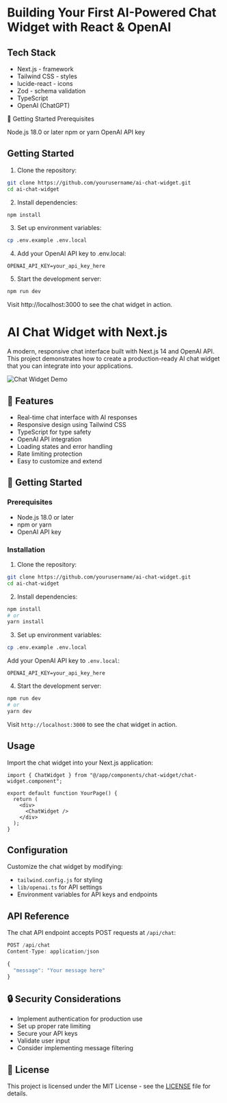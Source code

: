 # Building Your First AI-Powered Chat Widget with React & OpenAI

## Tech Stack

- Next.js - framework
- Tailwind CSS - styles
- lucide-react - icons
- Zod - schema validation
- TypeScript
- OpenAI (ChatGPT)

🚀 Getting Started
Prerequisites

Node.js 18.0 or later
npm or yarn
OpenAI API key

## Getting Started

1. Clone the repository:

```bash
git clone https://github.com/yourusername/ai-chat-widget.git
cd ai-chat-widget
```

2. Install dependencies:

```bash
npm install
```

3. Set up environment variables:

```bash
cp .env.example .env.local
```

4. Add your OpenAI API key to .env.local:

```
OPENAI_API_KEY=your_api_key_here
```

5. Start the development server:

```bash
npm run dev
```

Visit http://localhost:3000 to see the chat widget in action.

# AI Chat Widget with Next.js

A modern, responsive chat interface built with Next.js 14 and OpenAI API. This project demonstrates how to create a production-ready AI chat widget that you can integrate into your applications.

![Chat Widget Demo](/api/placeholder/800/400)

## 🌟 Features

- Real-time chat interface with AI responses
- Responsive design using Tailwind CSS
- TypeScript for type safety
- OpenAI API integration
- Loading states and error handling
- Rate limiting protection
- Easy to customize and extend

## 🚀 Getting Started

### Prerequisites

- Node.js 18.0 or later
- npm or yarn
- OpenAI API key

### Installation

1. Clone the repository:

```bash
git clone https://github.com/yourusername/ai-chat-widget.git
cd ai-chat-widget
```

2. Install dependencies:

```bash
npm install
# or
yarn install
```

3. Set up environment variables:

```bash
cp .env.example .env.local
```

Add your OpenAI API key to `.env.local`:

```
OPENAI_API_KEY=your_api_key_here
```

4. Start the development server:

```bash
npm run dev
# or
yarn dev
```

Visit `http://localhost:3000` to see the chat widget in action.

## Usage

Import the chat widget into your Next.js application:

```tsx
import { ChatWidget } from "@/app/components/chat-widget/chat-widget.component";

export default function YourPage() {
  return (
    <div>
      <ChatWidget />
    </div>
  );
}
```

## Configuration

Customize the chat widget by modifying:

- `tailwind.config.js` for styling
- `lib/openai.ts` for API settings
- Environment variables for API keys and endpoints

## API Reference

The chat API endpoint accepts POST requests at `/api/chat`:

```typescript
POST /api/chat
Content-Type: application/json

{
  "message": "Your message here"
}
```

## 🔒 Security Considerations

- Implement authentication for production use
- Set up proper rate limiting
- Secure your API keys
- Validate user input
- Consider implementing message filtering

## 📝 License

This project is licensed under the MIT License - see the [LICENSE](LICENSE) file for details.
